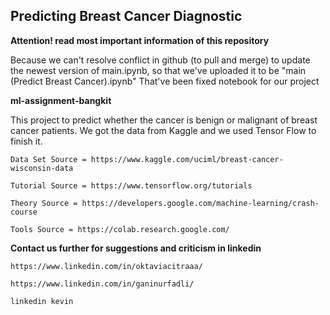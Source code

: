 ## Predicting Breast Cancer Diagnostic
**Attention! read most important information of this repository**

Because we can't resolve conflict in github (to pull and merge) to update the newest version of main.ipynb, so that we've uploaded it to be "main (Predict Breast Cancer).ipynb" That've been fixed notebook for our project

**ml-assignment-bangkit**

This project to predict whether the cancer is benign or malignant of breast cancer patients. We got the data from Kaggle and we used Tensor Flow to finish it.

	Data Set Source = https://www.kaggle.com/uciml/breast-cancer-wisconsin-data

	Tutorial Source = https://www.tensorflow.org/tutorials

	Theory Source = https://developers.google.com/machine-learning/crash-course
	
	Tools Source = https://colab.research.google.com/


**Contact us further for suggestions and criticism in linkedin**

	https://www.linkedin.com/in/oktaviacitraaa/

	https://www.linkedin.com/in/ganinurfadli/

	linkedin kevin
